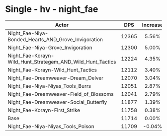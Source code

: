 # Single - hv - night_fae
| Actor | DPS | Increase |
|---|:---:|:---:|
|Night_Fae-Niya-Bonded_Hearts_AND_Grove_Invigoration|12365|5.56%|
|Night_Fae-Niya-Grove_Invigoration|12300|5.00%|
|Night_Fae-Korayn-Wild_Hunt_Strategem_AND_Wild_Hunt_Tactics|12224|4.35%|
|Night_Fae-Korayn-Wild_Hunt_Tactics|12112|3.40%|
|Night_Fae-Dreamweaver-Dream_Delver|12070|3.04%|
|Night_Fae-Niya-Niyas_Tools_Burrs|12051|2.87%|
|Night_Fae-Dreamweaver-Field_of_Blossoms|12041|2.79%|
|Night_Fae-Dreamweaver-Social_Butterfly|11877|1.39%|
|Night_Fae-Korayn-First_Strike|11758|0.38%|
|Base|11714|0.00%|
|Night_Fae-Niya-Niyas_Tools_Poison|11709|-0.04%|
